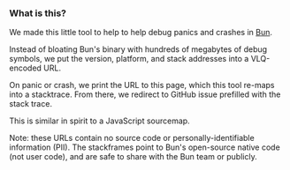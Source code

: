 <!-- The following is visible on the website's homepage -->

### What is this?

We made this little tool to help to help debug panics and crashes in [Bun](https://bun.sh).

Instead of bloating Bun's binary with hundreds of megabytes of debug symbols, we put the version, platform, and stack addresses into a VLQ-encoded URL.

On panic or crash, we print the URL to this page, which this tool re-maps into a stacktrace. From there, we redirect to GitHub issue prefilled with the stack trace.

This is similar in spirit to a JavaScript sourcemap.

Note: these URLs contain no source code or personally-identifiable information (PII). The stackframes point to Bun's open-source native code (not user code), and are safe to share with the Bun team or publicly.
